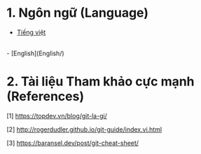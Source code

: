 # 1. Ngôn ngữ (Language)
- [Tiếng việt](Vietnamese/)
<br>
- [English](English/)

# 2. Tài liệu Tham khảo cực mạnh (References)
[1] https://topdev.vn/blog/git-la-gi/

[2] http://rogerdudler.github.io/git-guide/index.vi.html

[3] https://baransel.dev/post/git-cheat-sheet/